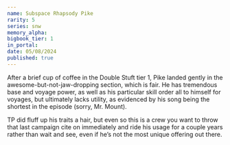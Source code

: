 ```yaml
---
name: Subspace Rhapsody Pike
rarity: 5
series: snw
memory_alpha:
bigbook_tier: 1
in_portal:
date: 05/08/2024
published: true
---
```


After a brief cup of coffee in the Double Stuft tier 1, Pike landed gently in the awesome-but-not-jaw-dropping section, which is fair. He has tremendous base and voyage power, as well as his particular skill order all to himself for voyages, but ultimately lacks utility, as evidenced by his song being the shortest in the episode (sorry, Mr. Mount).

TP did fluff up his traits a hair, but even so this is a crew you want to throw that last campaign cite on immediately and ride his usage for a couple years rather than wait and see, even if he’s not the most unique offering out there.
